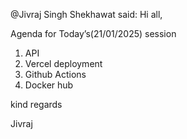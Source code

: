 @Jivraj Singh Shekhawat said: Hi all,


Agenda for Today’s(21/01/2025\) session


1. API
2. Vercel deployment
3. Github Actions
4. Docker hub


kind regards  

Jivraj

